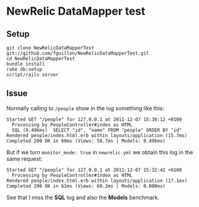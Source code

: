 # NewRelic DataMapper test

## Setup

    git clone NewRelicDataMapperTest git://github.com/fguillen/NewRelicDataMapperTest.git
    cd NewRelicDataMapperTest
    bundle install
    rake db:setup
    script/rails server

## Issue

Normally calling to `/people` show in the log something like this:

    Started GET "/people" for 127.0.0.1 at 2011-12-07 15:30:12 +0100
      Processing by PeopleController#index as HTML
      SQL (0.496ms)  SELECT "id", "name" FROM "people" ORDER BY "id"
    Rendered people/index.html.erb within layouts/application (15.7ms)
    Completed 200 OK in 60ms (Views: 58.7ms | Models: 0.496ms)
    
But if we turn `monitor_mode: true` in `newrelic.yml` we obtain this log in the same request:

    Started GET "/people" for 127.0.0.1 at 2011-12-07 15:32:42 +0100
      Processing by PeopleController#index as HTML
    Rendered people/index.html.erb within layouts/application (17.1ms)
    Completed 200 OK in 61ms (Views: 60.2ms | Models: 0.000ms)

See that I miss the **SQL** log and also the **Models** benchmark.

